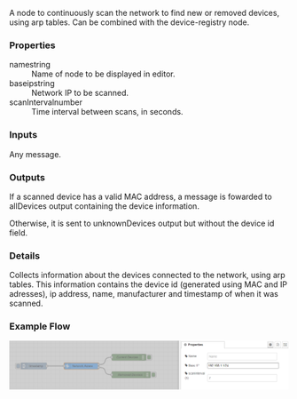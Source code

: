 <p>
    A node to continuously scan the network to find new or removed devices,
    using arp tables. Can be combined with the device-registry node.
  </p>
  
  ### Properties
  <dl class="message-properties">
    <dt>name<span class="property-type">string</span></dt>
    <dd>Name of node to be displayed in editor.</dd>
    <dt>baseip<span class="property-type">string</span></dt>
    <dd>Network IP to be scanned.</dd>
    <dt>scanInterval<span class="property-type">number</span></dt>
    <dd>Time interval between scans, in seconds.</dd>
  </dl>

### Inputs

  <dl class="message-properties">
    <p>Any message.</p>
  </dl>

### Outputs

  <dl class="message-properties">
    <p>
      If a scanned device has a valid MAC address, a message is fowarded to
      allDevices output containing the device information.
    </p>
    <p>
      Otherwise, it is sent to unknownDevices output but without the device id
      field.
    </p>
  </dl>

### Details

  <p>
    Collects information about the devices connected to the network, using arp
    tables. This information contains the device id (generated using MAC and IP
    adresses), ip address, name, manufacturer and timestamp of when it was
    scanned.
  </p>

### Example Flow

![](../samples/network-aware.png)
